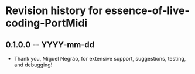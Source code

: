 # Revision history for essence-of-live-coding-PortMidi

## 0.1.0.0 -- YYYY-mm-dd

* Thank you, Miguel Negrão, for extensive support, suggestions, testing, and debugging!
